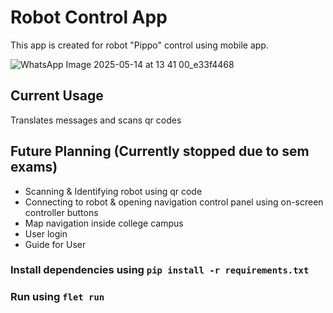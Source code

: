# Robot Control App

This app is created for robot "Pippo" control using mobile app.

![WhatsApp Image 2025-05-14 at 13 41 00_e33f4468](https://github.com/user-attachments/assets/17c70ccc-21a0-405a-8eba-39526aa7bc6a)

## Current Usage
Translates messages and scans qr codes

## Future Planning (Currently stopped due to sem exams)
- Scanning & Identifying robot using qr code
- Connecting to robot & opening navigation control panel using on-screen controller buttons
- Map navigation inside college campus
- User login
- Guide for User

### Install dependencies using `pip install -r requirements.txt`

### Run using `flet run`
